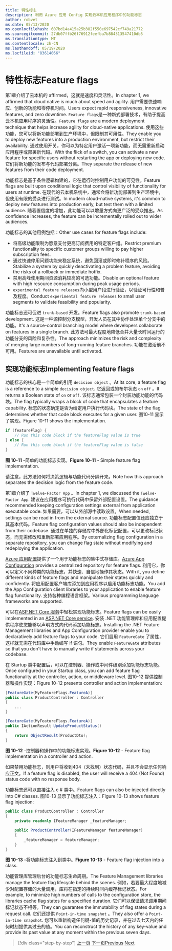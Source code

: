 ```yaml
---
title: 特性标志
description: 利用 Azure 应用 Config 实现云本机应用程序中的功能标志
author: robvet
ms.date: 05/13/2020
ms.openlocfilehash: 607bd14a415a25b382f550e697542cf749a21772
ms.sourcegitcommit: 27db07ffb26f76912feefba7b884313547410db5
ms.translationtype: MT
ms.contentlocale: zh-CN
ms.lasthandoff: 05/19/2020
ms.locfileid: "83614066"
---
```

# <a name="feature-flags"></a><span data-ttu-id="b2ed8-103">特性标志</span><span class="sxs-lookup"><span data-stu-id="b2ed8-103">Feature flags</span></span>

<span data-ttu-id="b2ed8-104">第1章介绍了云本机的 affirmed，这就是速度和灵活性。</span><span class="sxs-lookup"><span data-stu-id="b2ed8-104">In chapter 1, we affirmed that cloud native is much about speed and agility.</span></span> <span data-ttu-id="b2ed8-105">用户需要快速响应、创新的功能和零停机时间。</span><span class="sxs-lookup"><span data-stu-id="b2ed8-105">Users expect rapid responsiveness, innovative features, and zero downtime.</span></span> <span data-ttu-id="b2ed8-106">`Feature flags`是一种新式部署技术，有助于提高云本机应用程序的灵活性。</span><span class="sxs-lookup"><span data-stu-id="b2ed8-106">`Feature flags` are a modern deployment technique that helps increase agility for cloud-native applications.</span></span> <span data-ttu-id="b2ed8-107">使用这些功能，您可以将新功能部署到生产环境中，但限制其可用性。</span><span class="sxs-lookup"><span data-stu-id="b2ed8-107">They enable you to deploy new features into a production environment, but restrict their availability.</span></span> <span data-ttu-id="b2ed8-108">通过使用开关，你可以为特定用户激活一项新功能，而无需重新启动应用程序或部署新代码。</span><span class="sxs-lookup"><span data-stu-id="b2ed8-108">With the flick of a switch, you can activate a new feature for specific users without restarting the app or deploying new code.</span></span> <span data-ttu-id="b2ed8-109">它们将新功能的发布与代码部署分离。</span><span class="sxs-lookup"><span data-stu-id="b2ed8-109">They separate the release of new features from their code deployment.</span></span>

<span data-ttu-id="b2ed8-110">功能标志是基于条件逻辑构建的，它在运行时控制用户功能的可见性。</span><span class="sxs-lookup"><span data-stu-id="b2ed8-110">Feature flags are built upon conditional logic that control visibility of functionality for users at runtime.</span></span> <span data-ttu-id="b2ed8-111">在现代的云本机系统中，通常会将新功能部署到生产环境中，但使用有限的受众进行测试。</span><span class="sxs-lookup"><span data-stu-id="b2ed8-111">In modern cloud-native systems, it's common to deploy new features into production early, but test them with a limited audience.</span></span> <span data-ttu-id="b2ed8-112">随着置信度的增加，此功能可以以增量方式向更广泛的受众推出。</span><span class="sxs-lookup"><span data-stu-id="b2ed8-112">As confidence increases, the feature can be incrementally rolled out to wider audiences.</span></span>

<span data-ttu-id="b2ed8-113">功能标志的其他用例包括：</span><span class="sxs-lookup"><span data-stu-id="b2ed8-113">Other use cases for feature flags include:</span></span>

- <span data-ttu-id="b2ed8-114">将高级功能限制为愿意支付更高订阅费用的特定客户组。</span><span class="sxs-lookup"><span data-stu-id="b2ed8-114">Restrict premium functionality to specific customer groups willing to pay higher subscription fees.</span></span>
- <span data-ttu-id="b2ed8-115">通过快速停用问题功能来稳定系统，避免回滚或即时修补程序的风险。</span><span class="sxs-lookup"><span data-stu-id="b2ed8-115">Stabilize a system by quickly deactivating a problem feature, avoiding the risks of a rollback or immediate hotfix.</span></span>
- <span data-ttu-id="b2ed8-116">禁用高峰使用期间资源消耗较高的可选功能。</span><span class="sxs-lookup"><span data-stu-id="b2ed8-116">Disable an optional feature with high resource consumption during peak usage periods.</span></span>
- <span data-ttu-id="b2ed8-117">`experimental feature releases`向小型用户段进行验证，以验证可行性和普及程度。</span><span class="sxs-lookup"><span data-stu-id="b2ed8-117">Conduct `experimental feature releases` to small user segments to validate feasibility and popularity.</span></span>

<span data-ttu-id="b2ed8-118">功能标志还可促进 `trunk-based` 开发。</span><span class="sxs-lookup"><span data-stu-id="b2ed8-118">Feature flags also promote `trunk-based` development.</span></span> <span data-ttu-id="b2ed8-119">这是一种源控制分支模型，开发人员在其中协作处理单个分支中的功能。</span><span class="sxs-lookup"><span data-stu-id="b2ed8-119">It's a source-control branching model where developers collaborate on features in a single branch.</span></span> <span data-ttu-id="b2ed8-120">此方法可最大程度地降低合并大量长时间运行的功能分支的风险和复杂性。</span><span class="sxs-lookup"><span data-stu-id="b2ed8-120">The approach minimizes the risk and complexity of merging large numbers of long-running feature branches.</span></span> <span data-ttu-id="b2ed8-121">功能在激活前不可用。</span><span class="sxs-lookup"><span data-stu-id="b2ed8-121">Features are unavailable until activated.</span></span>

## <a name="implementing-feature-flags"></a><span data-ttu-id="b2ed8-122">实现功能标志</span><span class="sxs-lookup"><span data-stu-id="b2ed8-122">Implementing feature flags</span></span>

<span data-ttu-id="b2ed8-123">功能标志的核心是一个简单的引用 `decision object` 。</span><span class="sxs-lookup"><span data-stu-id="b2ed8-123">At its core, a feature flag is a reference to a simple `decision object`.</span></span> <span data-ttu-id="b2ed8-124">它返回或的布尔状态 `on` `off` 。</span><span class="sxs-lookup"><span data-stu-id="b2ed8-124">It returns a Boolean state of `on` or `off`.</span></span> <span data-ttu-id="b2ed8-125">该标志通常包装一个封装功能功能的代码块。</span><span class="sxs-lookup"><span data-stu-id="b2ed8-125">The flag typically wraps a block of code that encapsulates a feature capability.</span></span> <span data-ttu-id="b2ed8-126">标志的状态确定是否为给定用户执行代码块。</span><span class="sxs-lookup"><span data-stu-id="b2ed8-126">The state of the flag determines whether that code block executes for a given user.</span></span> <span data-ttu-id="b2ed8-127">图10-11 显示了实现。</span><span class="sxs-lookup"><span data-stu-id="b2ed8-127">Figure 10-11 shows the implementation.</span></span>

```c#
if (featureFlag) {
    // Run this code block if the featureFlag value is true
} else {
    // Run this code block if the featureFlag value is false
}
```

<span data-ttu-id="b2ed8-128">**图 10-11** -简单的功能标志实现。</span><span class="sxs-lookup"><span data-stu-id="b2ed8-128">**Figure 10-11** - Simple feature flag implementation.</span></span>

<span data-ttu-id="b2ed8-129">请注意，此方法如何将决策逻辑与功能代码分隔开来。</span><span class="sxs-lookup"><span data-stu-id="b2ed8-129">Note how this approach separates the decision logic from the feature code.</span></span>

<span data-ttu-id="b2ed8-130">第1章介绍了 `Twelve-Factor App` 。</span><span class="sxs-lookup"><span data-stu-id="b2ed8-130">In chapter 1, we discussed the `Twelve-Factor App`.</span></span> <span data-ttu-id="b2ed8-131">建议在应用程序可执行代码中保留外部配置设置。</span><span class="sxs-lookup"><span data-stu-id="b2ed8-131">The guidance recommended keeping configuration settings external from application executable code.</span></span> <span data-ttu-id="b2ed8-132">如果需要，可以从外部源中读取设置。</span><span class="sxs-lookup"><span data-stu-id="b2ed8-132">When needed, settings can be read in from the external source.</span></span> <span data-ttu-id="b2ed8-133">功能标志配置值还应独立于其基本代码。</span><span class="sxs-lookup"><span data-stu-id="b2ed8-133">Feature flag configuration values should also be independent from their codebase.</span></span> <span data-ttu-id="b2ed8-134">通过在单独的存储库中外部化标记配置，可以更改标记状态，而无需修改和重新部署应用程序。</span><span class="sxs-lookup"><span data-stu-id="b2ed8-134">By externalizing flag configuration in a separate repository, you can change flag state without modifying and redeploying the application.</span></span>

<span data-ttu-id="b2ed8-135">[Azure 应用配置](https://docs.microsoft.com/azure/azure-app-configuration/overview)提供了一个用于功能标志的集中式存储库。</span><span class="sxs-lookup"><span data-stu-id="b2ed8-135">[Azure App Configuration](https://docs.microsoft.com/azure/azure-app-configuration/overview) provides a centralized repository for feature flags.</span></span> <span data-ttu-id="b2ed8-136">利用它，你可以定义不同种类的功能标志，并快速、自信地操作其状态。</span><span class="sxs-lookup"><span data-stu-id="b2ed8-136">With it, you define different kinds of feature flags and manipulate their states quickly and confidently.</span></span> <span data-ttu-id="b2ed8-137">将应用配置客户端库添加到应用程序以启用功能标志功能。</span><span class="sxs-lookup"><span data-stu-id="b2ed8-137">You add the App Configuration client libraries to your application to enable feature flag functionality.</span></span> <span data-ttu-id="b2ed8-138">支持各种编程语言框架。</span><span class="sxs-lookup"><span data-stu-id="b2ed8-138">Various programming language frameworks are supported.</span></span>

<span data-ttu-id="b2ed8-139">可以在[ASP.NET Core 服务](https://docs.microsoft.com/azure/azure-app-configuration/use-feature-flags-dotnet-core)中轻松实现功能标志。</span><span class="sxs-lookup"><span data-stu-id="b2ed8-139">Feature flags can be easily implemented in an [ASP.NET Core service](https://docs.microsoft.com/azure/azure-app-configuration/use-feature-flags-dotnet-core).</span></span> <span data-ttu-id="b2ed8-140">安装 .NET 功能管理库和应用配置提供程序使您能够以声明方式向代码添加功能标志。</span><span class="sxs-lookup"><span data-stu-id="b2ed8-140">Installing the .NET Feature Management libraries and App Configuration provider enable you to declaratively add feature flags to your code.</span></span> <span data-ttu-id="b2ed8-141">它们启用 `FeatureGate` 了属性，这样就无需在代码库中手动编写 if 语句。</span><span class="sxs-lookup"><span data-stu-id="b2ed8-141">They enable `FeatureGate` attributes so that you don't have to manually write if statements across your codebase.</span></span>

<span data-ttu-id="b2ed8-142">在 Startup 类中配置后，可以在控制器、操作或中间件级别添加功能标志功能。</span><span class="sxs-lookup"><span data-stu-id="b2ed8-142">Once configured in your Startup class, you can add feature flag functionality at the controller, action, or middleware level.</span></span> <span data-ttu-id="b2ed8-143">图10-12 提供控制器和操作实现：</span><span class="sxs-lookup"><span data-stu-id="b2ed8-143">Figure 10-12 presents controller and action implementation:</span></span>

```c#
[FeatureGate(MyFeatureFlags.FeatureA)]
public class ProductController : Controller
{
    ...
}
```

```c#
[FeatureGate(MyFeatureFlags.FeatureA)]
public IActionResult UpdateProductStatus()
{
    return ObjectResult(ProductDto);
}
```

<span data-ttu-id="b2ed8-144">**图 10-12** -控制器和操作中的功能标志实现。</span><span class="sxs-lookup"><span data-stu-id="b2ed8-144">**Figure 10-12** - Feature flag implementation in a controller and action.</span></span>

<span data-ttu-id="b2ed8-145">如果禁用功能标志，则用户将收到404（未找到）状态代码，并且不会显示任何响应正文。</span><span class="sxs-lookup"><span data-stu-id="b2ed8-145">If a feature flag is disabled, the user will receive a 404 (Not Found) status code with no response body.</span></span>

<span data-ttu-id="b2ed8-146">功能标志还可以直接注入 c # 类中。</span><span class="sxs-lookup"><span data-stu-id="b2ed8-146">Feature flags can also be injected directly into C# classes.</span></span> <span data-ttu-id="b2ed8-147">图10-13 显示了功能标志注入：</span><span class="sxs-lookup"><span data-stu-id="b2ed8-147">Figure 10-13 shows feature flag injection:</span></span>

```c#
public class ProductController : Controller
{
    private readonly IFeatureManager _featureManager;

    public ProductController(IFeatureManager featureManager)
    {
        _featureManager = featureManager;
    }
}
```

<span data-ttu-id="b2ed8-148">**图 10-13** -将功能标志注入到类中。</span><span class="sxs-lookup"><span data-stu-id="b2ed8-148">**Figure 10-13** - Feature flag injection into a class.</span></span>

<span data-ttu-id="b2ed8-149">功能管理库管理后台的功能标志生命周期。</span><span class="sxs-lookup"><span data-stu-id="b2ed8-149">The Feature Management libraries manage the feature flag lifecycle behind the scenes.</span></span> <span data-ttu-id="b2ed8-150">例如，若要最大程度地减少对配置存储的大量调用，库将在指定的持续时间内缓存标记状态。</span><span class="sxs-lookup"><span data-stu-id="b2ed8-150">For example, to minimize high numbers of calls to the configuration store, the libraries cache flag states for a specified duration.</span></span> <span data-ttu-id="b2ed8-151">它们可以保证请求调用期间标记状态不相等。</span><span class="sxs-lookup"><span data-stu-id="b2ed8-151">They can guarantee the immutability of flag states during a request call.</span></span> <span data-ttu-id="b2ed8-152">它们还提供 `Point-in-time snapshot` 。</span><span class="sxs-lookup"><span data-stu-id="b2ed8-152">They also offer a `Point-in-time snapshot`.</span></span> <span data-ttu-id="b2ed8-153">您可以重新构造任何键-值的历史记录，并在过去七天内的任何时刻提供其过去的值。</span><span class="sxs-lookup"><span data-stu-id="b2ed8-153">You can reconstruct the history of any key-value and provide its past value at any moment within the previous seven days.</span></span>

>[!div class="step-by-step"]
><span data-ttu-id="b2ed8-154">[上一页](devops.md)
>[下一页](infrastructure-as-code.md)</span><span class="sxs-lookup"><span data-stu-id="b2ed8-154">[Previous](devops.md)
[Next](infrastructure-as-code.md)</span></span>
